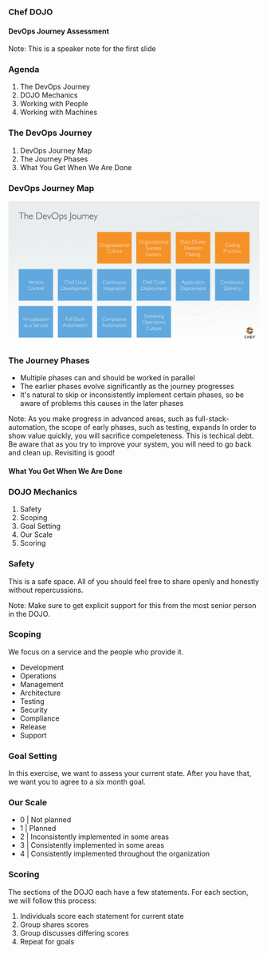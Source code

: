<!--
# Copyright:: Copyright (c) 2012-2016 Chef Software, Inc.
#
# Licensed under the Apache License, Version 2.0 (the "License");
# you may not use this file except in compliance with the License.
# You may obtain a copy of the License at
#
#     http://www.apache.org/licenses/LICENSE-2.0
#
# Unless required by applicable law or agreed to in writing, software
# distributed under the License is distributed on an "AS IS" BASIS,
# WITHOUT WARRANTIES OR CONDITIONS OF ANY KIND, either express or implied.
# See the License for the specific language governing permissions and
# limitations under the License.
#
-->

<!-- .slide: data-background="images/shaolin-masters.jpg" -->
### Chef DOJO
#### DevOps Journey Assessment


Note:
This is a speaker note for the first slide



### Agenda
1. The DevOps Journey
1. DOJO Mechanics
1. Working with People
1. Working with Machines



### The DevOps Journey
1. DevOps Journey Map
1. The Journey Phases
1. What You Get When We Are Done



### DevOps Journey Map
<!-- Insert revised Journey Map picture -->
![alt text](images/journey_map.png)



### The Journey Phases
+ Multiple phases can and should be worked in parallel
+ The earlier phases evolve significantly as the journey progresses
+ It's natural to skip or inconsistently implement certain phases, so be aware of problems this causes in the later phases

Note:
As you make progress in advanced areas, such as full-stack-automation, the scope of early phases, such as testing, expands
In order to show value quickly, you will sacrifice compeleteness. This is techical debt. Be aware that as you try to improve your system, you will need to go back and clean up. Revisiting is good!



#### What You Get When We Are Done
<!-- Show a completed DOJO sample spider graph -->
<canvas data-chart="radar" data-chart-src="data/chartExample.csv" width="500" height="300" />



### DOJO Mechanics

1. Safety
2. Scoping
3. Goal Setting
4. Our Scale
5. Scoring



### Safety

This is a safe space. All of you should feel free to share openly and honestly without repercussions.


Note:
Make sure to get explicit support for this from the most senior person in the DOJO.



### Scoping

We focus on a service and the people who provide it.

+ Development
+ Operations
+ Management
+ Architecture
+ Testing
+ Security
+ Compliance
+ Release
+ Support



### Goal Setting

In this exercise, we want to assess your current state. After you have that, we want you to agree to a six month goal.



### Our Scale

+ 0 | Not planned
+ 1 | Planned
+ 2 | Inconsistently implemented in some areas
+ 3 | Consistently implemented in some areas
+ 4 | Consistently implemented throughout the organization



### Scoring

The sections of the DOJO each have a few statements. For each section, we will follow this process:

1. Individuals score each statement for current state
2. Group shares scores
3. Group discusses differing scores
5. Repeat for goals
